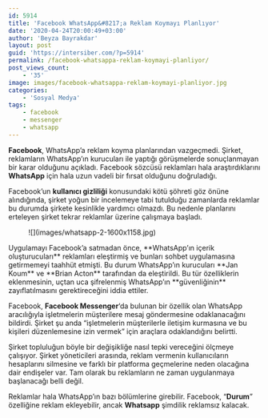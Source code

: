 ```yaml
---
id: 5914
title: 'Facebook WhatsApp&#8217;a Reklam Koymayı Planlıyor'
date: '2020-04-24T20:00:49+03:00'
author: 'Beyza Bayrakdar'
layout: post
guid: 'https://intersiber.com/?p=5914'
permalink: /facebook-whatsappa-reklam-koymayi-planliyor/
post_views_count:
    - '35'
image: images/facebook-whatsappa-reklam-koymayi-planliyor.jpg
categories:
    - 'Sosyal Medya'
tags:
    - facebook
    - messenger
    - whatsapp
---
```


**Facebook**, WhatsApp’a reklam koyma planlarından vazgeçmedi. Şirket, reklamların WhatsApp’ın kurucuları ile yaptığı görüşmelerde sonuçlanmayan bir karar olduğunu açıkladı. Facebook sözcüsü reklamları hala araştırdıklarını **WhatsApp** için hala uzun vadeli bir fırsat olduğunu doğruladığı.

Facebook’un **kullanıcı gizliliği** konusundaki kötü şöhreti göz önüne alındığında, şirket yoğun bir incelemeye tabi tutulduğu zamanlarda reklamlar bu durumda şirkete kesinlikle yardımcı olmazdı. Bu nedenle planlarını erteleyen şirket tekrar reklamlar üzerine çalışmaya başladı.

<figure class="wp-block-image size-large">![](images/whatsapp-2-1600x1158.jpg)</figure>Uygulamayı Facebook’a satmadan önce, **WhatsApp’ın içerik oluşturucuları** reklamları eleştirmiş ve bunları sohbet uygulamasına getirmemeyi taahhüt etmişti. Bu durum WhatsApp’ın kurucuları **Jan Koum** ve **Brian Acton** tarafından da eleştirildi. Bu tür özelliklerin eklenmesinin, uçtan uca şifrelenmiş WhatsApp’ın **güvenliğinin** zayıflatılmasını gerektireceğini iddia ettiler.

Facebook, **Facebook Messenger**‘da bulunan bir özellik olan WhatsApp aracılığıyla işletmelerin müşterilere mesaj göndermesine odaklanacağını bildirdi. Şirket şu anda “işletmelerin müşterilerle iletişim kurmasına ve bu kişileri düzenlemesine izin vermek” için araçlara odaklandığını belirtti.

Şirket topluluğun böyle bir değişikliğe nasıl tepki vereceğini ölçmeye çalışıyor. Şirket yöneticileri arasında, reklam vermenin kullanıcıların hesaplarını silmesine ve farklı bir platforma geçmelerine neden olacağına dair endişeler var. Tam olarak bu reklamların ne zaman uygulanmaya başlanacağı belli değil.

Reklamlar hala WhatsApp’ın bazı bölümlerine girebilir. Facebook, “**Durum**” özelliğine reklam ekleyebilir, ancak **Whatsapp** şimdilik reklamsız kalacak.